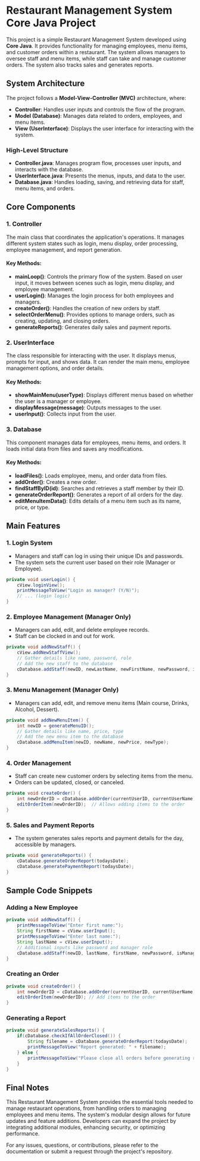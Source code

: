 
# Restaurant Management System Core Java Project

This project is a simple Restaurant Management System developed using **Core Java**. It provides functionality for managing employees, menu items, and customer orders within a restaurant. The system allows managers to oversee staff and menu items, while staff can take and manage customer orders. The system also tracks sales and generates reports.

## System Architecture

The project follows a **Model-View-Controller (MVC)** architecture, where:
- **Controller**: Handles user inputs and controls the flow of the program.
- **Model (Database)**: Manages data related to orders, employees, and menu items.
- **View (UserInterface)**: Displays the user interface for interacting with the system.

### High-Level Structure
- **Controller.java**: Manages program flow, processes user inputs, and interacts with the database.
- **UserInterface.java**: Presents the menus, inputs, and data to the user.
- **Database.java**: Handles loading, saving, and retrieving data for staff, menu items, and orders.

## Core Components

### 1. **Controller**
The main class that coordinates the application's operations. It manages different system states such as login, menu display, order processing, employee management, and report generation.

#### Key Methods:
- **mainLoop()**: Controls the primary flow of the system. Based on user input, it moves between scenes such as login, menu display, and employee management.
- **userLogin()**: Manages the login process for both employees and managers.
- **createOrder()**: Handles the creation of new orders by staff.
- **selectOrderMenu()**: Provides options to manage orders, such as creating, updating, and closing orders.
- **generateReports()**: Generates daily sales and payment reports.

### 2. **UserInterface**
The class responsible for interacting with the user. It displays menus, prompts for input, and shows data. It can render the main menu, employee management options, and order details.

#### Key Methods:
- **showMainMenu(userType)**: Displays different menus based on whether the user is a manager or employee.
- **displayMessage(message)**: Outputs messages to the user.
- **userInput()**: Collects input from the user.

### 3. **Database**
This component manages data for employees, menu items, and orders. It loads initial data from files and saves any modifications.

#### Key Methods:
- **loadFiles()**: Loads employee, menu, and order data from files.
- **addOrder()**: Creates a new order.
- **findStaffByID(id)**: Searches and retrieves a staff member by their ID.
- **generateOrderReport()**: Generates a report of all orders for the day.
- **editMenuItemData()**: Edits details of a menu item such as its name, price, or type.

## Main Features

### 1. **Login System**
- Managers and staff can log in using their unique IDs and passwords.
- The system sets the current user based on their role (Manager or Employee).

```java
private void userLogin() {
    cView.loginView();
    printMessageToView("Login as manager? (Y/N)");
    // ... (login logic)
}
```

### 2. **Employee Management (Manager Only)**
- Managers can add, edit, and delete employee records.
- Staff can be clocked in and out for work.

```java
private void addNewStaff() {
    cView.addNewStaffView();
    // Gather details like name, password, role
    // Add the new staff to the database
    cDatabase.addStaff(newID, newLastName, newFirstName, newPassword, isManager);
}
```

### 3. **Menu Management (Manager Only)**
- Managers can add, edit, and remove menu items (Main course, Drinks, Alcohol, Dessert).

```java
private void addNewMenuItem() {
    int newID = generateMenuID();
    // Gather details like name, price, type
    // Add the new menu item to the database
    cDatabase.addMenuItem(newID, newName, newPrice, newType);
}
```

### 4. **Order Management**
- Staff can create new customer orders by selecting items from the menu.
- Orders can be updated, closed, or canceled.

```java
private void createOrder() {
    int newOrderID = cDatabase.addOrder(currentUserID, currentUserName);
    editOrderItem(newOrderID);  // Allows adding items to the order
}
```

### 5. **Sales and Payment Reports**
- The system generates sales reports and payment details for the day, accessible by managers.

```java
private void generateReports() {
    cDatabase.generateOrderReport(todaysDate);
    cDatabase.generatePaymentReport(todaysDate);
}
```

## Sample Code Snippets

### Adding a New Employee

```java
private void addNewStaff() {
    printMessageToView("Enter first name:");
    String firstName = cView.userInput();
    printMessageToView("Enter last name:");
    String lastName = cView.userInput();
    // Additional inputs like password and manager role
    cDatabase.addStaff(newID, lastName, firstName, newPassword, isManager);
}
```

### Creating an Order

```java
private void createOrder() {
    int newOrderID = cDatabase.addOrder(currentUserID, currentUserName);
    editOrderItem(newOrderID); // Add items to the order
}
```

### Generating a Report

```java
private void generateSalesReports() {
    if(cDatabase.checkIfAllOrderClosed()) {
        String filename = cDatabase.generateOrderReport(todaysDate);
        printMessageToView("Report generated: " + filename);
    } else {
        printMessageToView("Please close all orders before generating reports.");
    }
}
```
## Final Notes

This Restaurant Management System provides the essential tools needed to manage restaurant operations, from handling orders to managing employees and menu items. The system's modular design allows for future updates and feature additions. Developers can expand the project by integrating additional modules, enhancing security, or optimizing performance.

For any issues, questions, or contributions, please refer to the documentation or submit a request through the project's repository.


